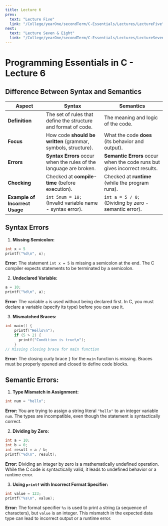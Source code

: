 ```yaml
---
title: Lecture 6
prev:
  text: "Lecture Five"
  link: "/College/yearOne/secondTerm/C-Essentials/Lectures/LectureFive"
next:
  text: "Lecture Seven & Eight"
  link: "/College/yearOne/secondTerm/C-Essentials/Lectures/LectureSevenToEight"
---
```


# Programming Essentials in C - Lecture 6

## Difference Between Syntax and Semantics

| Aspect                         | Syntax                                                             | Semantics                                                                 |
| ------------------------------ | ------------------------------------------------------------------ | ------------------------------------------------------------------------- |
| **Definition**                 | The set of rules that define the structure and format of code.     | The meaning and logic of the code.                                        |
| **Focus**                      | How code **should be written** (grammar, symbols, structure).      | What the code **does** (its behavior and output).                         |
| **Errors**                     | **Syntax Errors** occur when the rules of the language are broken. | **Semantic Errors** occur when the code runs but gives incorrect results. |
| **Checking**                   | Checked at **compile-time** (before execution).                    | Checked at **runtime** (while the program runs).                          |
| **Example of Incorrect Usage** | `int 5num = 10;` (Invalid variable name - syntax error).           | `int a = 5 / 0;` (Dividing by zero - semantic error).                     |

## Syntax Errors

1.  **Missing Semicolon:**

```c
int x = 5
printf("%d\n", x);
```

**Error:** The statement `int x = 5` is missing a semicolon at the end. The C compiler expects statements to be terminated by a semicolon.

2.  **Undeclared Variable:**

```c
a = 10;
printf("%d\n", a);
```

**Error:** The variable `a` is used without being declared first. In C, you must declare a variable (specify its type) before you can use it.

3.  **Mismatched Braces:**

```c
int main() {
    printf("Hello\n");
    if (5 > 2) {
      printf("Condition is true\n");
    }
// Missing closing brace for main function
```

**Error:** The closing curly brace `}` for the `main` function is missing. Braces must be properly opened and closed to define code blocks.

## Semantic Errors:

1.  **Type Mismatch in Assignment:**

```c
int num = "hello";
```

**Error:** You are trying to assign a string literal `"hello"` to an integer variable `num`. The types are incompatible, even though the statement is syntactically correct.

2.  **Dividing by Zero:**

```c
int a = 10;
int b = 0;
int result = a / b;
printf("%d\n", result);
```

**Error:** Dividing an integer by zero is a mathematically undefined operation. While the C code is syntactically valid, it leads to undefined behavior or a runtime error.

3.  **Using `printf` with Incorrect Format Specifier:**

```c
int value = 123;
printf("%s\n", value);
```

**Error:** The format specifier `%s` is used to print a string (a sequence of characters), but `value` is an integer. This mismatch in the expected data type can lead to incorrect output or a runtime error.

